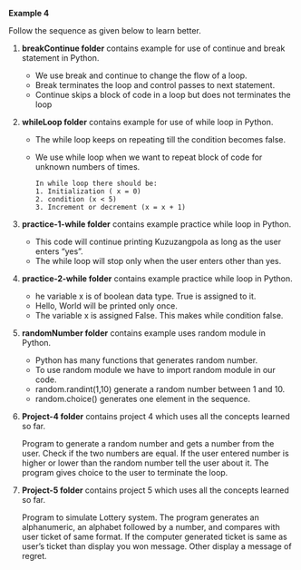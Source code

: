 
**Example 4**

Follow the sequence as given below to learn better.

1. **breakContinue folder** contains example for use of continue and break statement in Python.

    - We use break and continue to change the flow of a loop.
    - Break terminates the loop and control passes to next statement.
    - Continue skips a block of code in a loop but does not terminates the loop

2. **whileLoop folder** contains example for use of while loop in Python.

    - The while loop keeps on repeating till the condition becomes false.
    - We use while loop when we want to repeat block of code for unknown numbers of times.

          In while loop there should be:
          1. Initialization ( x = 0)
          2. condition (x < 5)
          3. Increment or decrement (x = x + 1)
          
3. **practice-1-while folder** contains example practice while loop in Python.

    - This code will continue printing Kuzuzangpola as long as the user enters “yes”.
    - The while loop will stop only when the user enters other than yes.

4. **practice-2-while folder** contains example practice while loop in Python.

    - he variable x is of boolean data type. True is assigned to it.
    - Hello, World will be printed only once.
    - The variable x is assigned False. This makes while condition false.
    
5. **randomNumber folder** contains example uses random module in Python.

    - Python has many functions that generates random number. 
    - To use random module we have to import random module in our code.
    - random.randint(1,10) generate a random number between 1 and 10.
    - random.choice() generates one element in the sequence.

6. **Project-4 folder** contains project 4 which uses all the concepts learned so far. 

    Program to generate a random number and gets a number from the user. Check if the two numbers are equal. 
    If the user entered number is higher or lower than the random number tell the user about it. 
    The program gives choice to the user to terminate the loop.

7. **Project-5 folder** contains project 5 which uses all the concepts learned so far. 

    Program to simulate Lottery system. The program generates an alphanumeric, an alphabet followed by a number, and compares with user ticket of same format.
    If the computer generated ticket is same as user’s ticket than display you won message. Other display a message of regret.
